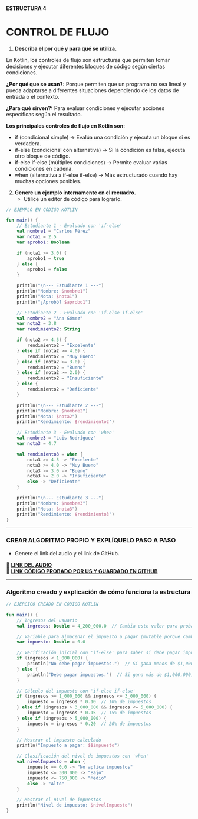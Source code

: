 #### ESTRUCTURA 4  
# CONTROL DE FLUJO

1. **Describa el por qué y para qué se utiliza.**

En Kotlin, los controles de flujo son estructuras que permiten tomar decisiones y ejecutar diferentes bloques de código según ciertas condiciones.

**¿Por qué que se usan?:**
Porque permiten que un programa no sea lineal y pueda adaptarse a diferentes situaciones dependiendo de los datos de entrada o el contexto.

**¿Para qué sirven?:**
Para evaluar condiciones y ejecutar acciones específicas según el resultado. 

**Los principales controles de flujo en Kotlin son:**
- if (condicional simple) → Evalúa una condición y ejecuta un bloque si es verdadera.
- if-else (condicional con alternativa) → Si la condición es falsa, ejecuta otro bloque de código.
- if-else if-else (múltiples condiciones) → Permite evaluar varias condiciones en cadena.
- when (alternativa a if-else if-else) → Más estructurado cuando hay muchas opciones posibles.



2. **Genere un ejemplo internamente en el recuadro.**  
   - Utilice un editor de código para lograrlo.  

```kotlin
// EJEMPLO EN CÓDIGO KOTLIN

fun main() {
    // Estudiante 1 - Evaluado con 'if-else'
    val nombre1 = "Carlos Pérez"
    var nota1 = 2.5
    var aprobo1: Boolean

    if (nota1 >= 3.0) {
        aprobo1 = true
    } else {
        aprobo1 = false
    }

    println("\n--- Estudiante 1 ---")
    println("Nombre: $nombre1")
    println("Nota: $nota1")
    println("¿Aprobó? $aprobo1")

    // Estudiante 2 - Evaluado con 'if-else if-else'
    val nombre2 = "Ana Gómez"
    var nota2 = 3.8
    var rendimiento2: String

    if (nota2 >= 4.5) {
        rendimiento2 = "Excelente"
    } else if (nota2 >= 4.0) {
        rendimiento2 = "Muy Bueno"
    } else if (nota2 >= 3.0) {
        rendimiento2 = "Bueno"
    } else if (nota2 >= 2.0) {
        rendimiento2 = "Insuficiente"
    } else {
        rendimiento2 = "Deficiente"
    }

    println("\n--- Estudiante 2 ---")
    println("Nombre: $nombre2")
    println("Nota: $nota2")
    println("Rendimiento: $rendimiento2")

    // Estudiante 3 - Evaluado con 'when'
    val nombre3 = "Luis Rodríguez"
    var nota3 = 4.7

    val rendimiento3 = when {
        nota3 >= 4.5 -> "Excelente"
        nota3 >= 4.0 -> "Muy Bueno"
        nota3 >= 3.0 -> "Bueno"
        nota3 >= 2.0 -> "Insuficiente"
        else -> "Deficiente"
    }

    println("\n--- Estudiante 3 ---")
    println("Nombre: $nombre3")
    println("Nota: $nota3")
    println("Rendimiento: $rendimiento3")
}


```

---

### CREAR ALGORITMO PROPIO Y EXPLÍQUELO PASO A PASO  
- Genere el link del audio y el link de GitHub.  

🔗 **[LINK DEL AUDIO](#)**  
🔗 **[LINK CÓDIGO PROBADO POR US Y GUARDADO EN GITHUB](https://github.com/Beltran18/Kotlin/blob/d0954c207715a25076b790a3bdaa720c2c26c71c/tarjeta4/img-tarjeta4.PNG)**  

---

### Algoritmo creado y explicación de cómo funciona la estructura  

```kotlin
// EJERCICO CREADO EN CÓDIGO KOTLIN

fun main() {
    // Ingresos del usuario
    val ingresos: Double = 4_200_000.0  // Cambia este valor para probar diferentes casos

    // Variable para almacenar el impuesto a pagar (mutable porque cambiará según la condición)
    var impuesto: Double = 0.0  

    // Verificación inicial con 'if-else' para saber si debe pagar impuestos
    if (ingresos < 1_000_000) {
        println("No debe pagar impuestos.")  // Si gana menos de $1,000,000, no paga nada
    } else {
        println("Debe pagar impuestos.")  // Si gana más de $1,000,000, aplicamos las tasas correspondientes
    }

    // Cálculo del impuesto con 'if-else if-else'
    if (ingresos >= 1_000_000 && ingresos <= 3_000_000) {
        impuesto = ingresos * 0.10  // 10% de impuestos
    } else if (ingresos > 3_000_000 && ingresos <= 5_000_000) {
        impuesto = ingresos * 0.15  // 15% de impuestos
    } else if (ingresos > 5_000_000) {
        impuesto = ingresos * 0.20  // 20% de impuestos
    }

    // Mostrar el impuesto calculado
    println("Impuesto a pagar: $$impuesto")

    // Clasificación del nivel de impuestos con 'when'
    val nivelImpuesto = when {
        impuesto == 0.0 -> "No aplica impuestos"
        impuesto <= 300_000 -> "Bajo"
        impuesto <= 750_000 -> "Medio"
        else -> "Alto"
    }

    // Mostrar el nivel de impuestos
    println("Nivel de impuesto: $nivelImpuesto")
}


```

